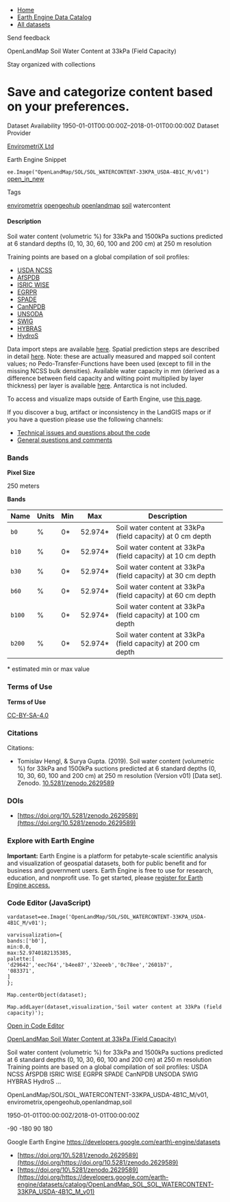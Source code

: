 



* [Home](https://developers.google.com/)
* [Earth Engine Data Catalog](https://developers.google.com/earth-engine/datasets)
* [All datasets](https://developers.google.com/earth-engine/datasets/catalog)





 
 
 Send feedback
 
 

OpenLandMap Soil Water Content at 33kPa (Field Capacity)


 
 Stay organized with collections
 

 
 Save and categorize content based on your preferences.
==========================================================================================================================================================








Dataset Availability
1950\-01\-01T00:00:00Z–2018\-01\-01T00:00:00Z
Dataset Provider


[EnvirometriX Ltd](https://doi.org/10.5281/zenodo.2629589)



Earth Engine Snippet


`ee.Image("OpenLandMap/SOL/SOL_WATERCONTENT-33KPA_USDA-4B1C_M/v01")` 
[open\_in\_new](https://code.earthengine.google.com/?scriptPath=Examples:Datasets/OpenLandMap/OpenLandMap_SOL_SOL_WATERCONTENT-33KPA_USDA-4B1C_M_v01)





Tags


[envirometrix](/earth-engine/datasets/tags/envirometrix)
[opengeohub](/earth-engine/datasets/tags/opengeohub)
[openlandmap](/earth-engine/datasets/tags/openlandmap)
[soil](/earth-engine/datasets/tags/soil)
watercontent








#### Description



Soil water content (volumetric %) for 33kPa and 1500kPa suctions
predicted at 6 standard depths (0, 10, 30, 60, 100 and 200 cm) at 250 m resolution


Training points are based on a global compilation of soil profiles:


* [USDA NCSS](https://ncsslabdatamart.sc.egov.usda.gov/)
* [AfSPDB](https://www.isric.org/projects/africa-soil-profiles-database-afsp)
* [ISRIC WISE](https://data.isric.org/geonetwork/srv/eng/catalog.search#/metadata/a351682c-330a-4995-a5a1-57ad160e621c)
* [EGRPR](http://egrpr.esoil.ru/)
* [SPADE](https://esdac.jrc.ec.europa.eu/content/soil-profile-analytical-database-2)
* [CanNPDB](https://open.canada.ca/data/en/dataset/6457fad6-b6f5-47a3-9bd1-ad14aea4b9e0)
* [UNSODA](https://data.nal.usda.gov/dataset/unsoda-20-unsaturated-soil-hydraulic-database-database-and-program-indirect-methods-estimating-unsaturated-hydraulic-properties)
* [SWIG](https://doi.pangaea.de/10.1594/PANGAEA.885492)
* [HYBRAS](https://www.cprm.gov.br/en/Hydrology/Research-and-Innovation/HYBRAS-4208.html)
* [HydroS](https://doi.org/10.4228/ZALF.2003.273)


Data import steps are available [here](https://gitlab.com/openlandmap/compiled-ess-point-data-sets).
Spatial prediction steps are described in detail [here](https://gitlab.com/openlandmap/global-layers/tree/master/soil/soil_water).
Note: these are actually measured and mapped soil content values; no Pedo\-Transfer\-Functions
have been used (except to fill in the missing NCSS bulk densities). Available
water capacity in mm (derived as a difference between field capacity and wilting
point multiplied by layer thickness) per layer is available [here](https://doi.org/10.5281/zenodo.2629148).
Antarctica is not included.


To access and visualize maps outside of Earth Engine, use [this page](https://opengeohub.org/about-openlandmap).


If you discover a bug, artifact or inconsistency in the LandGIS maps
or if you have a question please use the following channels:


* [Technical issues and questions about the code](https://gitlab.com/openlandmap/global-layers/issues)
* [General questions and comments](https://disqus.com/home/forums/landgis/)





### Bands



**Pixel Size**
  
250 meters



**Bands**




| Name | Units | Min | Max | Description |
| --- | --- | --- | --- | --- |
| `b0` | % | 0\* | 52\.974\* | Soil water content at 33kPa (field capacity) at 0 cm depth |
| `b10` | % | 0\* | 52\.974\* | Soil water content at 33kPa (field capacity) at 10 cm depth |
| `b30` | % | 0\* | 52\.974\* | Soil water content at 33kPa (field capacity) at 30 cm depth |
| `b60` | % | 0\* | 52\.974\* | Soil water content at 33kPa (field capacity) at 60 cm depth |
| `b100` | % | 0\* | 52\.974\* | Soil water content at 33kPa (field capacity) at 100 cm depth |
| `b200` | % | 0\* | 52\.974\* | Soil water content at 33kPa (field capacity) at 200 cm depth |


 \* estimated min or max value


### Terms of Use


**Terms of Use**


[CC\-BY\-SA\-4\.0](https://spdx.org/licenses/CC-BY-SA-4.0.html)




### Citations



Citations:
* Tomislav Hengl, \& Surya Gupta. (2019\). Soil water content (volumetric %) for 33kPa and 1500kPa suctions predicted at 6 standard depths (0, 10, 30, 60, 100 and 200 cm) at 250 m resolution (Version v01\) \[Data set]. Zenodo.
[10\.5281/zenodo.2629589](https://doi.org/10.5281/zenodo.2629589)





### DOIs


* [https://doi.org/10\.5281/zenodo.2629589](https://doi.org/10.5281/zenodo.2629589)




### Explore with Earth Engine


**Important:** 
 Earth Engine is a platform for petabyte\-scale scientific analysis and visualization of
 geospatial datasets, both for public benefit and for business and government users.
 Earth Engine is free to use for research, education, and nonprofit use. To get started, please
 [register for Earth Engine access.](https://console.cloud.google.com/earth-engine)



### Code Editor (JavaScript)



```
vardataset=ee.Image('OpenLandMap/SOL/SOL_WATERCONTENT-33KPA_USDA-4B1C_M/v01');

varvisualization={
bands:['b0'],
min:0.0,
max:52.9740182135385,
palette:[
'd29642','eec764','b4ee87','32eeeb','0c78ee','2601b7',
'083371',
]
};

Map.centerObject(dataset);

Map.addLayer(dataset,visualization,'Soil water content at 33kPa (field capacity)');
```



[Open in Code Editor](https://code.earthengine.google.com/?scriptPath=Examples:Datasets/OpenLandMap/OpenLandMap_SOL_SOL_WATERCONTENT-33KPA_USDA-4B1C_M_v01)


[OpenLandMap Soil Water Content at 33kPa (Field Capacity)](/earth-engine/datasets/catalog/OpenLandMap_SOL_SOL_WATERCONTENT-33KPA_USDA-4B1C_M_v01)

Soil water content (volumetric %) for 33kPa and 1500kPa suctions predicted at 6 standard depths (0, 10, 30, 60, 100 and 200 cm) at 250 m resolution Training points are based on a global compilation of soil profiles: USDA NCSS AfSPDB ISRIC WISE EGRPR SPADE CanNPDB UNSODA SWIG HYBRAS HydroS …

 OpenLandMap/SOL/SOL\_WATERCONTENT\-33KPA\_USDA\-4B1C\_M/v01,
 envirometrix,opengeohub,openlandmap,soil

1950\-01\-01T00:00:00Z/2018\-01\-01T00:00:00Z



 \-90 \-180 90 180
 



Google Earth Engine
https://developers.google.com/earth\-engine/datasets

* [https://doi.org/10\.5281/zenodo.2629589](https://doi.org/https://doi.org/10.5281/zenodo.2629589)
* [https://doi.org/10\.5281/zenodo.2629589](https://doi.org/https://developers.google.com/earth-engine/datasets/catalog/OpenLandMap_SOL_SOL_WATERCONTENT-33KPA_USDA-4B1C_M_v01)









